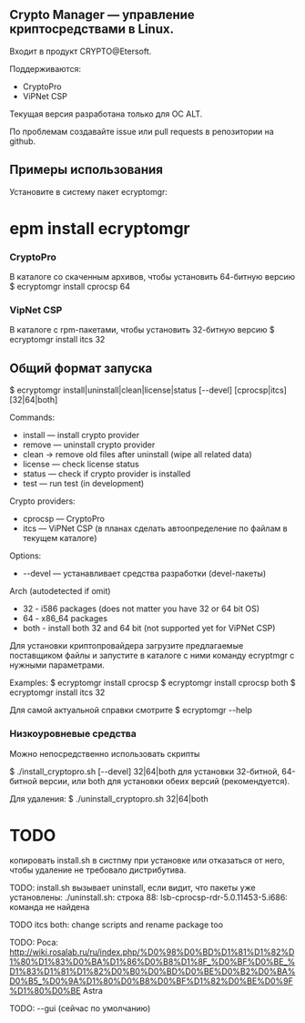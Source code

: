 
## Crypto Manager — управление криптосредствами в Linux.

Входит в продукт CRYPTO@Etersoft.

Поддерживаются:
* CryptoPro
* ViPNet CSP

Текущая версия разработана только для ОС ALT.

По проблемам создавайте issue или pull requests в репозитории на github.

## Примеры использования

Установите в систему пакет ecryptomgr:
 # epm install ecryptomgr

### CryptoPro

В каталоге со скаченным архивов, чтобы установить 64-битную версию
 $ ecryptomgr install cprocsp 64

### VipNet CSP

В каталоге с rpm-пакетами, чтобы установить 32-битную версию
 $ ecryptomgr install itcs 32


## Общий формат запуска
 $ ecryptomgr install|uninstall|clean|license|status [--devel] [cprocsp|itcs] [32|64|both]

Commands:
* install — install crypto provider
* remove — uninstall crypto provider
* clean → remove old files after uninstall (wipe all related data)
* license — check license status
* status — check if crypto provider is installed
* test — run test (in development)

Crypto providers:
* cprocsp — CryptoPro
* itcs — ViPNet CSP
(в планах сделать автоопределение по файлам в текущем каталоге)

Options:
* --devel — устанавливает средства разработки (devel-пакеты)

Arch (autodetected if omit)
* 32 - i586 packages (does not matter you have 32 or 64 bit OS)
* 64 - x86_64 packages
* both - install both 32 and 64 bit (not supported yet for ViPNet CSP)

Для установки криптопровайдера загрузите предлагаемые поставщиком файлы и запустите в каталоге с ними команду ecryptmgr с нужными параметрами.

Examples:
 $ ecryptomgr install cprocsp
 $ ecryptomgr install cprocsp both
 $ ecryptomgr install itcs 32

Для самой актуальной справки смотрите
 $ ecryptomgr --help

### Низкоуровневые средства

Можно непосредственно использовать скрипты

 $ ./install_cryptopro.sh [--devel] 32|64|both
для установки 32-битной, 64-битной версии, или both для установки обеих версий (рекомендуется).

Для удаления:
 $ ./uninstall_cryptopro.sh 32|64|both


# TODO

копировать install.sh в систпму при установке или отказаться от него, чтобы удаление не требовало дистрибутива.

TODO:
install.sh вызывает uninstall, если видит, что пакеты уже установлены:
./uninstall.sh: строка 88: lsb-cprocsp-rdr-5.0.11453-5.i686: команда не найдена

TODO itcs both:
change scripts and rename package too

TODO:
Роса:
http://wiki.rosalab.ru/ru/index.php/%D0%98%D0%BD%D1%81%D1%82%D1%80%D1%83%D0%BA%D1%86%D0%B8%D1%8F_%D0%BF%D0%BE_%D1%83%D1%81%D1%82%D0%B0%D0%BD%D0%BE%D0%B2%D0%BA%D0%B5_%D0%9A%D1%80%D0%B8%D0%BF%D1%82%D0%BE%D0%9F%D1%80%D0%BE
Astra

TODO: --gui (сейчас по умолчанию)

